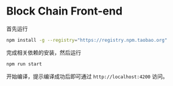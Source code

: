 # Block Chain Front-end

首先运行
```bash
npm install -g --registry="https://registry.npm.taobao.org"
```
完成相关依赖的安装，然后运行
```bash
npm run start
```
开始编译，提示编译成功后即可通过 ``http://localhost:4200`` 访问。
